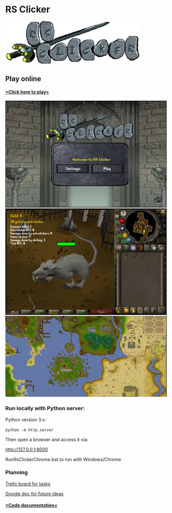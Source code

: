 # RS Clicker

![alt text](/assets/logos/RSCLogo.png "Swanky RS Clicker logo")

## Play online

#### [>Click here to play<](https://ethanvieira.github.io/rs-clicker/)

![alt text](/assets/screenshots/Login.png "Login Screen")
![alt text](/assets/screenshots/TutorialIsland.png "Tutorial Island")
![alt text](/assets/screenshots/WorldMap.png "World Map")

### Run locally with Python server:

Python version 3.x:

`python -m http.server`

Then open a browser and access it via:

http://127.0.0.1:8000

RunRsClickerChrome.bat to run with Windows/Chrome

### Planning

[Trello board for tasks](https://trello.com/b/hJYfFDMr)

[Google doc for future ideas](https://docs.google.com/document/d/14aIu6_-7gJhgkLuyItdyquUk115mISjRNwYPJmxmUm0/edit?usp=sharing)

#### [>Code documentation<](src/)
